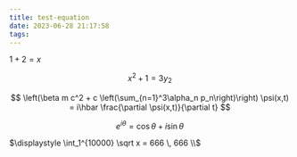 ```yaml
---
title: test-equation
date: 2023-06-28 21:17:58
tags:
---
```


<link rel="stylesheet" href="https://cdnjs.cloudflare.com/ajax/libs/KaTeX/0.11.1/katex.min.css">

$1+2=x$

$$x^2+1=3y_2$$

$$
\left(\beta m c^2 + c \left(\sum_{n=1}^3\alpha_n p_n\right)\right) \psi(x,t)
= i\hbar \frac{\partial \psi(x,t)}{\partial t}
$$

$$e^{i\theta}=\cos \theta+i\sin \theta$$

$\displaystyle \int_1^{10000} \sqrt x = 666 \, 666 \\$